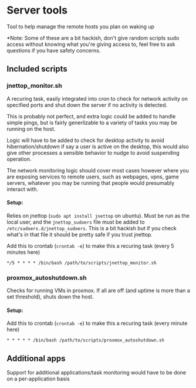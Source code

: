 # Server tools

Tool to help manage the remote hosts you plan on waking up

*Note: Some of these are a bit hackish, don't give random scripts sudo access without knowing what you're giving access to, feel free to ask questions if you have safety concerns.

## Included scripts

### jnettop_monitor.sh

A recuring task, easily integrated into cron to check for network activity on specified ports and shut down the server if no activity is detected.

This is probably not perfect, and extra logic could be added to handle simple pings, but is fairly generlizable to a variety of tasks you may be running on the host.

Logic will have to be added to check for desktop activity to avoid hibernation/shutdown if say a user is active on the desktop, this would also give other processes a sensible behavior to nudge to avoid suspending operation.

The network monitoring logic should cover most cases however where you are exposing services to remote users, such as webpages, vpns, game servers, whatever you may be running that people would presumably interact with.

#### Setup:

Relies on jnettop (`sudo apt install jnettop` on ubuntu).
Must be run as the local user, and the `jnettop_sudoers` file must be added to `/etc/sudoers.d/jnettop_sudoers`. 
This is a bit hackish but if you check what's in that file it should be pretty safe if you trust jnettop.

Add this to crontab (`crontab -e`) to make this a recuring task (every 5 minutes here)
```
*/5 * * * * /bin/bash /path/to/scripts/jnettop_monitor.sh
```

### proxmox_autoshutdown.sh

Checks for running VMs in proxmox. If all are off (and uptime is more than a set threshold), shuts down the host.

#### Setup:

Add this to crontab (`crontab -e`) to make this a recuring task (every minute here)
```
* * * * * /bin/bash /path/to/scripts/proxmox_autoshutdown.sh
```

## Additional apps

Support for additional applications/task monitoring would have to be done on a per-application basis
